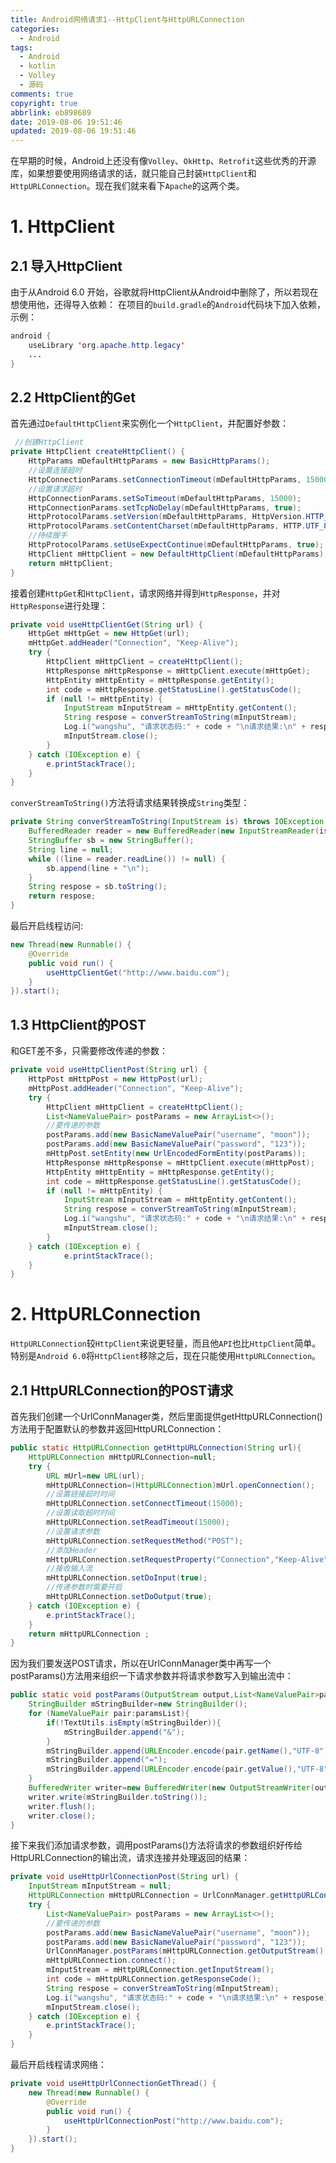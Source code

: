 ```yaml
---
title: Android网络请求1--HttpClient与HttpURLConnection
categories:
  - Android
tags:
  - Android
  - kotlin
  - Volley
  - 源码
comments: true
copyright: true
abbrlink: eb898689
date: 2019-08-06 19:51:46
updated: 2019-08-06 19:51:46
---
```

在早期的时候，Android上还没有像`Volley`、`OkHttp`、`Retrofit`这些优秀的开源库，如果想要使用网络请求的话，就只能自己封装`HttpClient`和`HttpURLConnection`。现在我们就来看下`Apache`的这两个类。
<!-- More -->

# 1. HttpClient

## 2.1 导入HttpClient
由于从Android 6.0 开始，谷歌就将HttpClient从Android中删除了，所以若现在想使用他，还得导入依赖：
在项目的`build.gradle`的`Android`代码块下加入依赖，示例：
```java
android {
    useLibrary 'org.apache.http.legacy'
    ...
}
```
## 2.2 HttpClient的Get
首先通过`DefaultHttpClient`来实例化一个`HttpClient`，并配置好参数：
```java
 //创建HttpClient
private HttpClient createHttpClient() {
    HttpParams mDefaultHttpParams = new BasicHttpParams();
    //设置连接超时
    HttpConnectionParams.setConnectionTimeout(mDefaultHttpParams, 15000);
    //设置请求超时
    HttpConnectionParams.setSoTimeout(mDefaultHttpParams, 15000);
    HttpConnectionParams.setTcpNoDelay(mDefaultHttpParams, true);
    HttpProtocolParams.setVersion(mDefaultHttpParams, HttpVersion.HTTP_1_1);
    HttpProtocolParams.setContentCharset(mDefaultHttpParams, HTTP.UTF_8);
    //持续握手
    HttpProtocolParams.setUseExpectContinue(mDefaultHttpParams, true);
    HttpClient mHttpClient = new DefaultHttpClient(mDefaultHttpParams);
    return mHttpClient;
}
```
接着创建`HttpGet`和`HttpClient`，请求网络并得到`HttpResponse`，并对`HttpResponse`进行处理：
```java
private void useHttpClientGet(String url) {
    HttpGet mHttpGet = new HttpGet(url);
    mHttpGet.addHeader("Connection", "Keep-Alive");
    try {
        HttpClient mHttpClient = createHttpClient();
        HttpResponse mHttpResponse = mHttpClient.execute(mHttpGet);
        HttpEntity mHttpEntity = mHttpResponse.getEntity();
        int code = mHttpResponse.getStatusLine().getStatusCode();
        if (null != mHttpEntity) {
            InputStream mInputStream = mHttpEntity.getContent();
            String respose = converStreamToString(mInputStream);
            Log.i("wangshu", "请求状态码:" + code + "\n请求结果:\n" + respose);
            mInputStream.close();
        }
    } catch (IOException e) {
        e.printStackTrace();
    }
}
```
`converStreamToString()`方法将请求结果转换成`String`类型：
```java
private String converStreamToString(InputStream is) throws IOException {
    BufferedReader reader = new BufferedReader(new InputStreamReader(is));
    StringBuffer sb = new StringBuffer();
    String line = null;
    while ((line = reader.readLine()) != null) {
        sb.append(line + "\n");
    }
    String respose = sb.toString();
    return respose;
}
```
最后开启线程访问:
```java
new Thread(new Runnable() {
    @Override
    public void run() {
        useHttpClientGet("http://www.baidu.com");
    }
}).start();
```
## 1.3 HttpClient的POST
和GET差不多，只需要修改传递的参数：
```java
private void useHttpClientPost(String url) {
    HttpPost mHttpPost = new HttpPost(url);
    mHttpPost.addHeader("Connection", "Keep-Alive");
    try {
        HttpClient mHttpClient = createHttpClient();
        List<NameValuePair> postParams = new ArrayList<>();
        //要传递的参数
        postParams.add(new BasicNameValuePair("username", "moon"));
        postParams.add(new BasicNameValuePair("password", "123"));
        mHttpPost.setEntity(new UrlEncodedFormEntity(postParams));
        HttpResponse mHttpResponse = mHttpClient.execute(mHttpPost);
        HttpEntity mHttpEntity = mHttpResponse.getEntity();
        int code = mHttpResponse.getStatusLine().getStatusCode();
        if (null != mHttpEntity) {
            InputStream mInputStream = mHttpEntity.getContent();
            String respose = converStreamToString(mInputStream);
            Log.i("wangshu", "请求状态码:" + code + "\n请求结果:\n" + respose);
            mInputStream.close();
        }
    } catch (IOException e) {
            e.printStackTrace();
    }
}
```

# 2. HttpURLConnection
`HttpURLConnection`较`HttpClient`来说更轻量，而且他`API`也比`HttpClient`简单。特别是`Android 6.0`将`HttpClient`移除之后，现在只能使用`HttpURLConnection`。
## 2.1 HttpURLConnection的POST请求
首先我们创建一个UrlConnManager类，然后里面提供getHttpURLConnection()方法用于配置默认的参数并返回HttpURLConnection：
```java
public static HttpURLConnection getHttpURLConnection(String url){
    HttpURLConnection mHttpURLConnection=null;
    try {
        URL mUrl=new URL(url);
        mHttpURLConnection=(HttpURLConnection)mUrl.openConnection();
        //设置链接超时时间
        mHttpURLConnection.setConnectTimeout(15000);
        //设置读取超时时间
        mHttpURLConnection.setReadTimeout(15000);
        //设置请求参数
        mHttpURLConnection.setRequestMethod("POST");
        //添加Header
        mHttpURLConnection.setRequestProperty("Connection","Keep-Alive");
        //接收输入流
        mHttpURLConnection.setDoInput(true);
        //传递参数时需要开启
        mHttpURLConnection.setDoOutput(true);
    } catch (IOException e) {
        e.printStackTrace();
    }
    return mHttpURLConnection ;
}
```
因为我们要发送POST请求，所以在UrlConnManager类中再写一个postParams()方法用来组织一下请求参数并将请求参数写入到输出流中：
```java
public static void postParams(OutputStream output,List<NameValuePair>paramsList) throws IOException{
    StringBuilder mStringBuilder=new StringBuilder();
    for (NameValuePair pair:paramsList){
        if(!TextUtils.isEmpty(mStringBuilder)){
            mStringBuilder.append("&");
        }
        mStringBuilder.append(URLEncoder.encode(pair.getName(),"UTF-8"));
        mStringBuilder.append("=");
        mStringBuilder.append(URLEncoder.encode(pair.getValue(),"UTF-8"));
    }
    BufferedWriter writer=new BufferedWriter(new OutputStreamWriter(output,"UTF-8"));
    writer.write(mStringBuilder.toString());
    writer.flush();
    writer.close();
}
```
接下来我们添加请求参数，调用postParams()方法将请求的参数组织好传给HttpURLConnection的输出流，请求连接并处理返回的结果：
```java
private void useHttpUrlConnectionPost(String url) {
    InputStream mInputStream = null;
    HttpURLConnection mHttpURLConnection = UrlConnManager.getHttpURLConnection(url);
    try {
        List<NameValuePair> postParams = new ArrayList<>();
        //要传递的参数
        postParams.add(new BasicNameValuePair("username", "moon"));
        postParams.add(new BasicNameValuePair("password", "123"));
        UrlConnManager.postParams(mHttpURLConnection.getOutputStream(), postParams);
        mHttpURLConnection.connect();
        mInputStream = mHttpURLConnection.getInputStream();
        int code = mHttpURLConnection.getResponseCode();
        String respose = converStreamToString(mInputStream);
        Log.i("wangshu", "请求状态码:" + code + "\n请求结果:\n" + respose);
        mInputStream.close();
    } catch (IOException e) {
        e.printStackTrace();
    }
}
```
最后开启线程请求网络：
```java
private void useHttpUrlConnectionGetThread() {
    new Thread(new Runnable() {
        @Override
        public void run() {
            useHttpUrlConnectionPost("http://www.baidu.com");
        }
    }).start();
}
```